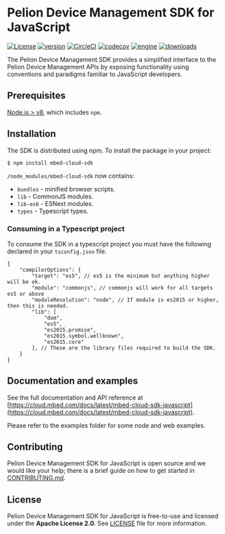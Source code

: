 # Pelion Device Management SDK for JavaScript

[![License](https://img.shields.io/badge/License-Apache%202.0-blue.svg)](https://spdx.org/licenses/Apache-2.0.html)
[![version](https://img.shields.io/npm/v/mbed-cloud-sdk.svg)](https://www.npmjs.com/package/mbed-cloud-sdk)
[![CircleCI](https://circleci.com/gh/ARMmbed/mbed-cloud-sdk-javascript/tree/master.svg?style=svg)](https://circleci.com/gh/ARMmbed/mbed-cloud-sdk-javascript/tree/master)
[![codecov](https://codecov.io/gh/ARMmbed/mbed-cloud-sdk-javascript/branch/master/graph/badge.svg?token=9h7ZMJ0xwK)](https://codecov.io/gh/ARMmbed/mbed-cloud-sdk-javascript)
[![engine](https://img.shields.io/node/v/mbed-cloud-sdk.svg)](https://nodejs.org/en/about/releases/)
[![downloads](https://img.shields.io/npm/dm/mbed-cloud-sdk.svg)](https://www.npmjs.com/package/mbed-cloud-sdk)

The Pelion Device Management SDK provides a simplified interface to the Pelion Device Management APIs by exposing functionality using conventions and paradigms familiar to JavaScript developers.

## Prerequisites

[Node.js > v8](https://nodejs.org), which includes `npm`.

## Installation

The SDK is distributed using npm. To install the package in your project:

```bash
$ npm install mbed-cloud-sdk
```

`/node_modules/mbed-cloud-sdk` now contains:

* `bundles` - minified browser scripts.
* `lib` - CommonJS modules.
* `lib-es6` - ESNext modules.
* `types` - Typescript types.

### Consuming in a Typescript project

To consume the SDK in a typescript project you must have the following declared in your `tsconfig.json` file.

```
{
    "compilerOptions": {
        "target": "es5", // es5 is the minimum but anything higher will be ok.
        "module": "commonjs", // commonjs will work for all targets es5 or above
        "moduleResolution": "node", // If module is es2015 or higher, then this is needed.
        "lib": [
            "dom",
            "es5",
            "es2015.promise",
            "es2015.symbol.wellknown",
            "es2015.core"
        ], // These are the library files required to build the SDK.
    }
}
```

## Documentation and examples

See the full documentation and API reference at [https://cloud.mbed.com/docs/latest/mbed-cloud-sdk-javascript](https://cloud.mbed.com/docs/latest/mbed-cloud-sdk-javascript).

Please refer to the examples folder for some node and web examples.

## Contributing

Pelion Device Management SDK for JavaScript is open source and we would like your help; there is a
brief guide on how to get started in [CONTRIBUTING.md](CONTRIBUTING.md).

## License

Pelion Device Management SDK for JavaScript is free-to-use and licensed under the **Apache License
2.0**. See [LICENSE](LICENSE) file for more information.
